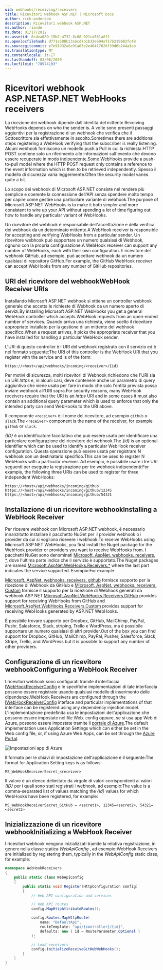 ```yaml
---
uid: webhooks/receiving/receivers
title: Ricevitori webhook ASP.NET | Microsoft Docs
author: rick-anderson
description: Ricevitori webhook ASP.NET
ms.author: riande
ms.date: 01/17/2012
ms.assetid: 6cdea089-15b2-4732-8c68-921ca561a8f1
ms.openlocfilehash: d771a588b23abcd7b1b33e694af17b219683fc48
ms.sourcegitcommit: e7e91932a6e91a63e2e46417626f39d6b244a3ab
ms.translationtype: MT
ms.contentlocale: it-IT
ms.lasthandoff: 03/06/2020
ms.locfileid: "78574193"
---
```

# <a name="aspnet-webhooks-receivers"></a><span data-ttu-id="dbcdf-103">Ricevitori webhook ASP.NET</span><span class="sxs-lookup"><span data-stu-id="dbcdf-103">ASP.NET WebHooks receivers</span></span>

<span data-ttu-id="dbcdf-104">La ricezione dei webhook dipende dall'identità del mittente.</span><span class="sxs-lookup"><span data-stu-id="dbcdf-104">Receiving WebHooks depends on who the sender is.</span></span> <span data-ttu-id="dbcdf-105">A volte sono presenti passaggi aggiuntivi per la registrazione di un webhook che verifica che il Sottoscrittore sia effettivamente in ascolto.</span><span class="sxs-lookup"><span data-stu-id="dbcdf-105">Sometimes there are additional steps registering a WebHook verifying that the subscriber is really listening.</span></span> <span data-ttu-id="dbcdf-106">Alcuni webhook forniscono un modello push a Pull in cui la richiesta HTTP POST contiene solo un riferimento alle informazioni sull'evento che devono essere recuperate in modo indipendente.</span><span class="sxs-lookup"><span data-stu-id="dbcdf-106">Some WebHooks provide a push-to-pull model where the HTTP POST request only contains a reference to the event information which is then to be retrieved independently.</span></span> <span data-ttu-id="dbcdf-107">Spesso il modello di sicurezza varia leggermente.</span><span class="sxs-lookup"><span data-stu-id="dbcdf-107">Often the security model varies quite a bit.</span></span>

<span data-ttu-id="dbcdf-108">Lo scopo dei webhook di Microsoft ASP.NET consiste nel rendere più semplice e coerente la connessione dell'API senza spendere molto tempo per capire come gestire una particolare variante di webhook.</span><span class="sxs-lookup"><span data-stu-id="dbcdf-108">The purpose of Microsoft ASP.NET WebHooks is to make it both simpler and more consistent to wire up your API without spending a lot of time figuring out how to handle any particular variant of WebHooks.</span></span>

<span data-ttu-id="dbcdf-109">Un ricevitore del webhook è responsabile dell'accettazione e della verifica dei webhook da un determinato mittente.</span><span class="sxs-lookup"><span data-stu-id="dbcdf-109">A WebHook receiver is responsible for accepting and verifying WebHooks from a particular sender.</span></span> <span data-ttu-id="dbcdf-110">Un ricevitore webhook può supportare un numero qualsiasi di Webhook, ognuno con la propria configurazione.</span><span class="sxs-lookup"><span data-stu-id="dbcdf-110">A WebHook receiver can support any number of WebHooks, each with their own configuration.</span></span> <span data-ttu-id="dbcdf-111">Il ricevitore del webhook GitHub, ad esempio, può accettare webhook da un numero qualsiasi di repository GitHub.</span><span class="sxs-lookup"><span data-stu-id="dbcdf-111">For example, the GitHub WebHook receiver can accept WebHooks from any number of GitHub repositories.</span></span>

## <a name="webhook-receiver-uris"></a><span data-ttu-id="dbcdf-112">URI del ricevitore del webhook</span><span class="sxs-lookup"><span data-stu-id="dbcdf-112">WebHook Receiver URIs</span></span>

<span data-ttu-id="dbcdf-113">Installando Microsoft ASP.NET webhook si ottiene un controller webhook generale che accetta le richieste di Webhook da un numero aperto di servizi.</span><span class="sxs-lookup"><span data-stu-id="dbcdf-113">By installing Microsoft ASP.NET WebHooks you get a general WebHook controller which accepts WebHook requests from an open-ended number of services.</span></span> <span data-ttu-id="dbcdf-114">Quando arriva una richiesta, viene scelto il ricevitore appropriato installato per la gestione di un mittente del webhook specifico.</span><span class="sxs-lookup"><span data-stu-id="dbcdf-114">When a request arrives, it picks the appropriate receiver that you have installed for handling a particular WebHook sender.</span></span>

<span data-ttu-id="dbcdf-115">L'URI di questo controller è l'URI del webhook registrato con il servizio ed è nel formato seguente:</span><span class="sxs-lookup"><span data-stu-id="dbcdf-115">The URI of this controller is the WebHook URI that you register with the service and is of the form:</span></span>

```
https://<host>/api/webhooks/incoming/<receiver>/{id}
```

<span data-ttu-id="dbcdf-116">Per motivi di sicurezza, molti ricevitori di Webhook richiedono che l'URI sia un URI *https* e, in alcuni casi, deve contenere anche un parametro di query aggiuntivo che viene usato per fare in modo che solo l'entità prevista possa inviare webhook all'URI sopra.</span><span class="sxs-lookup"><span data-stu-id="dbcdf-116">For security reasons, many WebHook receivers require that the URI is an *https* URI and in some cases it must also contain an additional query parameter which is used to enforce that only the intended party can send WebHooks to the URI above.</span></span>

<span data-ttu-id="dbcdf-117">Il componente `<receiver>` è il nome del ricevitore, ad esempio `github` o `slack`.</span><span class="sxs-lookup"><span data-stu-id="dbcdf-117">The `<receiver>` component is the name of the receiver, for example `github` or `slack`.</span></span>

<span data-ttu-id="dbcdf-118">*{ID}* è un identificatore facoltativo che può essere usato per identificare una particolare configurazione del ricevitore del webhook.</span><span class="sxs-lookup"><span data-stu-id="dbcdf-118">The *{id}* is an optional identifier which can be used to identify a particular WebHook receiver configuration.</span></span> <span data-ttu-id="dbcdf-119">Questa operazione può essere usata per registrare N webhook con un destinatario specifico.</span><span class="sxs-lookup"><span data-stu-id="dbcdf-119">This can be used to register N WebHooks with a particular receiver.</span></span> <span data-ttu-id="dbcdf-120">Ad esempio, è possibile usare i tre URI seguenti per eseguire la registrazione per tre webhook indipendenti:</span><span class="sxs-lookup"><span data-stu-id="dbcdf-120">For example, the following three URIs can be used to register for three independent WebHooks:</span></span>

```
https://<host>/api/webhooks/incoming/github
https://<host>/api/webhooks/incoming/github/12345
https://<host>/api/webhooks/incoming/github/54321
```

## <a name="installing-a-webhook-receiver"></a><span data-ttu-id="dbcdf-121">Installazione di un ricevitore webhook</span><span class="sxs-lookup"><span data-stu-id="dbcdf-121">Installing a WebHook Receiver</span></span>

<span data-ttu-id="dbcdf-122">Per ricevere webhook con Microsoft ASP.NET webhook, è necessario innanzitutto installare il pacchetto NuGet per il provider webhook o i provider da cui si vogliono ricevere i webhook.</span><span class="sxs-lookup"><span data-stu-id="dbcdf-122">To receive WebHooks using Microsoft ASP.NET WebHooks, you first install the Nuget package for the WebHook provider or providers you want to receive WebHooks from.</span></span> <span data-ttu-id="dbcdf-123">I pacchetti NuGet sono denominati [Microsoft. AspNet. webhooks. receivers. \*,](https://www.nuget.org/packages?q=Microsoft.AspNet.WebHooks.Receivers) dove l'ultima parte indica che il servizio è supportato.</span><span class="sxs-lookup"><span data-stu-id="dbcdf-123">The Nuget packages are named [Microsoft.AspNet.WebHooks.Receivers.\*](https://www.nuget.org/packages?q=Microsoft.AspNet.WebHooks.Receivers) where the last part indicates the service supported.</span></span> <span data-ttu-id="dbcdf-124">Esempio:</span><span class="sxs-lookup"><span data-stu-id="dbcdf-124">For example</span></span>

<span data-ttu-id="dbcdf-125">[Microsoft. AspNet. webhooks. receivers. github](https://www.nuget.org/packages?q=Microsoft.AspNet.WebHooks.Receivers.GitHub) fornisce supporto per la ricezione di Webhook da GitHub e [Microsoft. AspNet. webhooks. receivers. Custom](https://www.nuget.org/packages?q=Microsoft.AspNet.WebHooks.Receivers.Custom) fornisce il supporto per la ricezione di Webhook generati da webhook ASP.NET.</span><span class="sxs-lookup"><span data-stu-id="dbcdf-125">[Microsoft.AspNet.WebHooks.Receivers.GitHub](https://www.nuget.org/packages?q=Microsoft.AspNet.WebHooks.Receivers.GitHub) provides support for receiving WebHooks from GitHub and [Microsoft.AspNet.WebHooks.Receivers.Custom](https://www.nuget.org/packages?q=Microsoft.AspNet.WebHooks.Receivers.Custom) provides support for receiving WebHooks generated by ASP.NET WebHooks.</span></span>

<span data-ttu-id="dbcdf-126">È possibile trovare supporto per Dropbox, GitHub, MailChimp, PayPal, Pushr, Salesforce, Slack, striping, Trello e WordPress, ma è possibile supportare un numero qualsiasi di altri provider.</span><span class="sxs-lookup"><span data-stu-id="dbcdf-126">Out of the box you can find support for Dropbox, GitHub, MailChimp, PayPal, Pusher, Salesforce, Slack, Stripe, Trello, and WordPress but it is possible to support any number of other providers.</span></span>

## <a name="configuring-a-webhook-receiver"></a><span data-ttu-id="dbcdf-127">Configurazione di un ricevitore webhook</span><span class="sxs-lookup"><span data-stu-id="dbcdf-127">Configuring a WebHook Receiver</span></span>

<span data-ttu-id="dbcdf-128">I ricevitori webhook sono configurati tramite il interfaccia [IWebHookReceiverConfig](https://github.com/aspnet/WebHooks/blob/master/src/Microsoft.AspNet.WebHooks.Receivers/WebHooks/IWebHookReceiverConfig.cs) e le specifiche implementazioni di tale interfaccia possono essere registrate usando qualsiasi modello di inserimento delle dipendenze.</span><span class="sxs-lookup"><span data-stu-id="dbcdf-128">WebHook Receivers are configured through the [IWebHookReceiverConfig](https://github.com/aspnet/WebHooks/blob/master/src/Microsoft.AspNet.WebHooks.Receivers/WebHooks/IWebHookReceiverConfig.cs) inteface and particular implementations of that interface can be registered using any dependency injection model.</span></span> <span data-ttu-id="dbcdf-129">L'implementazione predefinita usa le impostazioni dell'applicazione che possono essere impostate nel file Web. config oppure, se si usa app Web di Azure, possono essere impostate tramite il [portale di Azure](https://portal.azure.com/).</span><span class="sxs-lookup"><span data-stu-id="dbcdf-129">The default implementation uses Application Settings which can either be set in the Web.config file, or, if using Azure Web Apps, can be set through the [Azure Portal](https://portal.azure.com/).</span></span>

![Impostazioni app di Azure](_static/AzureAppSettings.png)

<span data-ttu-id="dbcdf-131">Il formato per le chiavi di impostazione dell'applicazione è il seguente:</span><span class="sxs-lookup"><span data-stu-id="dbcdf-131">The format for Application Setting keys is as follows:</span></span>

```
MS_WebHookReceiverSecret_<receiver>
```

<span data-ttu-id="dbcdf-132">Il valore è un elenco delimitato da virgole di valori corrispondenti ai valori *{ID}* per i quali sono stati registrati i webhook, ad esempio:</span><span class="sxs-lookup"><span data-stu-id="dbcdf-132">The value is a comma-separated list of values matching the *{id}* values for which WebHooks have been registered, for example:</span></span>

```
MS_WebHookReceiverSecret_GitHub = <secret1>, 12345=<secret2>, 54321=<secret3>
```

## <a name="initializing-a-webhook-receiver"></a><span data-ttu-id="dbcdf-133">Inizializzazione di un ricevitore webhook</span><span class="sxs-lookup"><span data-stu-id="dbcdf-133">Initializing a WebHook Receiver</span></span>

<span data-ttu-id="dbcdf-134">I ricevitori webhook vengono inizializzati tramite la relativa registrazione, in genere nella classe statica *WebApiConfig* , ad esempio:</span><span class="sxs-lookup"><span data-stu-id="dbcdf-134">WebHook Receivers are initialized by registering them, typically in the *WebApiConfig* static class, for example:</span></span>

```csharp
namespace WebHookReceivers
{
    public static class WebApiConfig
    {
        public static void Register(HttpConfiguration config)
        {
            // Web API configuration and services

            // Web API routes
            config.MapHttpAttributeRoutes();

            config.Routes.MapHttpRoute(
                name: "DefaultApi",
                routeTemplate: "api/{controller}/{id}",
                defaults: new { id = RouteParameter.Optional }
            );

            // Load receivers
            config.InitializeReceiveGitHubWebHooks();
        }
    }
}
```
